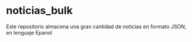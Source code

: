 # noticias_bulk
Este repositorio almacena una gran cantidad de noticias en formato JSON, en lenguaje Epanol
